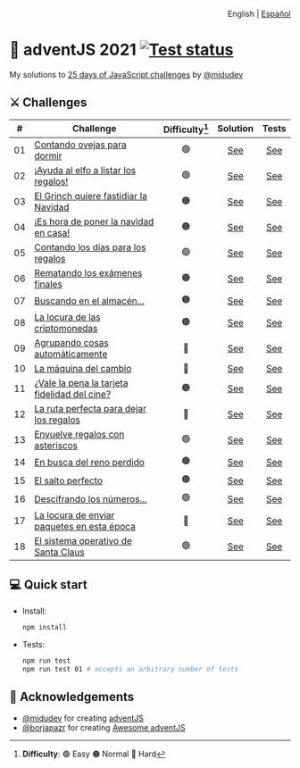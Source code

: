 <p align="right">English | <a href="https://github.com/merino-jorge/adventJS/blob/master/README.es.md">Español</a></p>

# 🎅 adventJS 2021 [![Test status](https://img.shields.io/github/workflow/status/merino-jorge/adventjs/test?style=flat-square&logo=github&label=tests)](https://github.com/merino-jorge/adventjs/actions)

My solutions to [25 days of JavaScript challenges](https://adventjs.dev/) by [@midudev](https://github.com/midudev)

## ⚔ Challenges

| #   | Challenge                                                                  | Difficulty[^1] |              Solution               |              Tests              |
| --- | -------------------------------------------------------------------------- | :------------: | :---------------------------------: | :-----------------------------: |
| 01  | [Contando ovejas para dormir](src/challenge-01/README.md)                  |       🟢       | [See](src/challenge-01/solution.js) | [See](src/challenge-01/test.js) |
| 02  | [¡Ayuda al elfo a listar los regalos!](src/challenge-02/README.md)         |       🟢       | [See](src/challenge-02/solution.js) | [See](src/challenge-02/test.js) |
| 03  | [El Grinch quiere fastidiar la Navidad](src/challenge-03/README.md)        |       🟠       | [See](src/challenge-03/solution.js) | [See](src/challenge-03/test.js) |
| 04  | [¡Es hora de poner la navidad en casa!](src/challenge-04/README.md)        |       🟠       | [See](src/challenge-04/solution.js) | [See](src/challenge-04/test.js) |
| 05  | [Contando los días para los regalos](src/challenge-05/README.md)           |       🟢       | [See](src/challenge-05/solution.js) | [See](src/challenge-05/test.js) |
| 06  | [Rematando los exámenes finales](src/challenge-06/README.md)               |       🟠       | [See](src/challenge-06/solution.js) | [See](src/challenge-06/test.js) |
| 07  | [Buscando en el almacén...](src/challenge-07/README.md)                    |       🟠       | [See](src/challenge-07/solution.js) | [See](src/challenge-07/test.js) |
| 08  | [La locura de las criptomonedas](src/challenge-08/README.md)               |       🟠       | [See](src/challenge-08/solution.js) | [See](src/challenge-08/test.js) |
| 09  | [Agrupando cosas automáticamente](src/challenge-09/README.md)              |       🔴       | [See](src/challenge-09/solution.js) | [See](src/challenge-09/test.js) |
| 10  | [La máquina del cambio](src/challenge-10/README.md)                        |       🔴       | [See](src/challenge-10/solution.js) | [See](src/challenge-10/test.js) |
| 11  | [¿Vale la pena la tarjeta fidelidad del cine?](src/challenge-11/README.md) |       🟠       | [See](src/challenge-11/solution.js) | [See](src/challenge-11/test.js) |
| 12  | [La ruta perfecta para dejar los regalos](src/challenge-12/README.md)      |       🔴       | [See](src/challenge-12/solution.js) | [See](src/challenge-12/test.js) |
| 13  | [Envuelve regalos con asteriscos](src/challenge-13/README.md)              |       🟢       | [See](src/challenge-13/solution.js) | [See](src/challenge-13/test.js) |
| 14  | [En busca del reno perdido](src/challenge-14/README.md)                    |       🟠       | [See](src/challenge-14/solution.js) | [See](src/challenge-14/test.js) |
| 15  | [El salto perfecto](src/challenge-15/README.md)                            |       🟠       | [See](src/challenge-15/solution.js) | [See](src/challenge-15/test.js) |
| 16  | [Descifrando los números...](src/challenge-16/README.md)                   |       🟢       | [See](src/challenge-16/solution.js) | [See](src/challenge-16/test.js) |
| 17  | [La locura de enviar paquetes en esta época](src/challenge-17/README.md)   |       🔴       | [See](src/challenge-17/solution.js) | [See](src/challenge-17/test.js) |
| 18  | [El sistema operativo de Santa Claus](src/challenge-18/README.md)          |       🟢       | [See](src/challenge-18/solution.js) | [See](src/challenge-18/test.js) |

## 💻️ Quick start

- Install:

  ```bash
  npm install
  ```

- Tests:

  ```bash
  npm run test
  npm run test 01 # accepts an arbitrary number of tests
  ```

## 💙 Acknowledgements

- [@midudev](https://github.com/midudev) for creating [adventJS](https://adventjs.dev)
- [@borjapazr](https://github.com/borjapazr) for creating [Awesome adventJS](https://github.com/borjapazr/awesome-adventjs)

[^1]: **Difficulty**: 🟢 Easy 🟠 Normal 🔴 Hard

